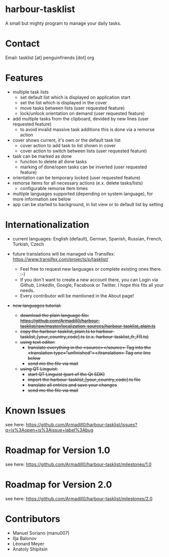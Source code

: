 harbour-tasklist
================

A small but mighty program to manage your daily tasks.

Contact
================
Email: tasklist [at] penguinfriends [dot] org

Features
================
- multiple task lists
    - set default list which is displayed on application start
    - set the list which is displayed in the cover
    - move tasks between lists (user requested feature)
    - lock/unlock orientation on demand (user requested feature)
- add multiple tasks from the clipboard, devided by new lines (user requested feature)
    - to avoid invalid massive task additions this is done via a remorse action
- cover shows current, it's own or the default task list
    - cover action to add task to list shown in cover
    - cover action to switch between lists (user requested feature)
- task can be marked as done
    - function to delete all done tasks
    - marking of done/open tasks can be inverted (user requested feature)
- orientation can be temporary locked (user requested feature)
- remorse items for all necessary actions (e.x. delete tasks/lists)
    - configurable remorse item times
- multiple languages supported (depending on system language), for more information see below
- app can be started to background, in list view or to default list by setting

Internationalization
================
- current languages: English (default), German, Spanish, Russian, French, Turkish, Czech
- future translations will be managed via Transifex: https://www.transifex.com/projects/p/tasklist/
    - Feel free to request new languages or complete existing ones there. :-)
    - If you don't want to create a new account there, you can Login via Github, LinkedIn, Google, Facebook or Twitter. I hope this fits all your needs.
    - Every contributor will be mentioned in the About page!

- ~~new languages tutorial:~~
    - ~~download the plain language file: https://github.com/Armadill0/harbour-tasklist/raw/master/localization-sources/harbour-tasklist_plain.ts~~
    - ~~copy the harbour-tasklist_plain.ts to harbour-tasklist_[your_country_code].ts (e.x. harbour-tasklist_fr_FR.ts)~~
    - ~~using text editor:~~
        - ~~translate everything in the \<source\>\</source\> Tag into the \<translation type="unfinished"\>\</translation\> Tag one line below~~
        - ~~send me the file via mail~~
    - ~~using QT Linguist:~~
        - ~~start QT Linguist (part of the Qt SDK)~~
        - ~~import the harbour-tasklist_[your_country_code].ts file~~
        - ~~translate all entries and save your changes~~
        - ~~send me the file via mail~~

Known Issues
================
see here: https://github.com/Armadill0/harbour-tasklist/issues?q=is%3Aopen+is%3Aissue+label%3Abug

Roadmap for Version 1.0
================
see here: https://github.com/Armadill0/harbour-tasklist/milestones/1.0

Roadmap for Version 2.0
================
see here: https://github.com/Armadill0/harbour-tasklist/milestones/2.0

Contributors
================
- Manuel Soriano (manu007)
- Ilja Balonov
- L&eacute;onard Meyer
- Anatoly Shipitsin
